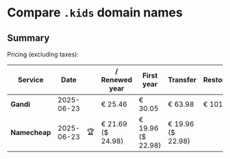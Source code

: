 # Compare `.kids` domain names

## Summary

Pricing (excluding taxes):

| Service | Date |  | / Renewed year | First year | Transfer | Restoration |
|--|--|--|--|--|--|--|
| **Gandi** | 2025-06-23 |  | € 25.46 | € 30.05 | € 63.98 | € 101.23 |
| **Namecheap** | 2025-06-23 | 🏆 | € 21.69<br>($ 24.98) | € 19.96<br>($ 22.98) | € 19.96<br>($ 22.98) |  |
